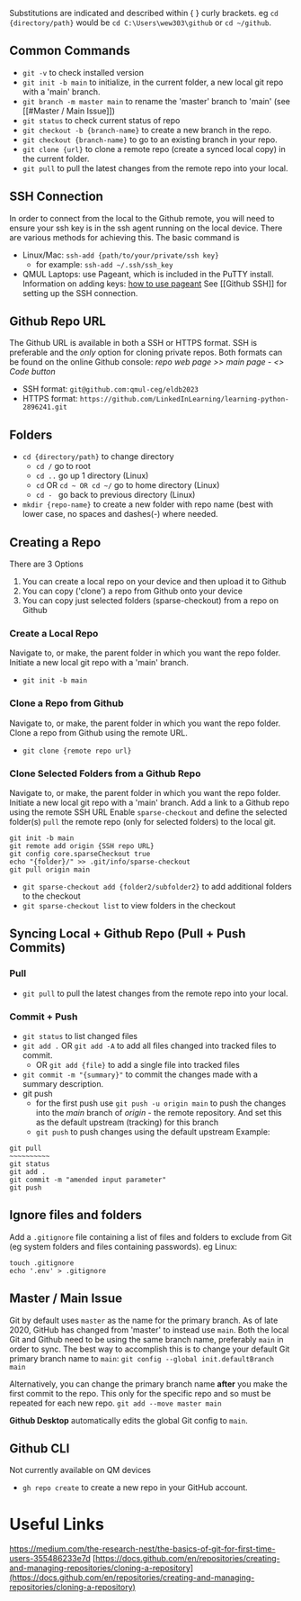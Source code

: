 
Substitutions are indicated and described within { } curly brackets. eg `cd {directory/path}` would be `cd C:\Users\wew303\github` or `cd ~/github`.
## Common Commands
- `git -v` to check installed version
- `git init -b main` to initialize, in the current folder, a new local git repo with a 'main' branch.
- `git branch -m master main` to rename the 'master' branch to 'main' (see [[#Master / Main Issue]])
- `git status` to check current status of repo
- `git checkout -b {branch-name}` to create a new branch in the repo.
- `git checkout {branch-name}` to go to an existing branch in your repo.
- `git clone {url}` to clone a remote repo (create a synced local copy) in the current folder.
- `git pull` to pull the latest changes from the remote repo into your local.

## SSH Connection
In order to connect from the local to the Github remote, you will need to ensure your ssh key is in the ssh agent running on the local device. There are various methods for achieving this.  The basic command is
- Linux/Mac: `ssh-add {path/to/your/private/ssh key}`
	- for example: `ssh-add ~/.ssh/ssh_key`
- QMUL Laptops: use Pageant, which is included in the PuTTY install. Information on adding keys: [how to use pageant](https://www.digitalocean.com/community/tutorials/how-to-use-pageant-to-streamline-ssh-key-authentication-with-putty)
See [[Github SSH]] for setting up the SSH connection.

## Github Repo URL
The Github URL is available in both a SSH or HTTPS format. SSH is preferable and the *only* option for cloning private repos. Both formats can be found on the online Github console: 
*repo web page >> main page -  <> Code button*
- SSH format: `git@github.com:qmul-ceg/eldb2023`
- HTTPS format: `https://github.com/LinkedInLearning/learning-python-2896241.git`

## Folders
- `cd {directory/path}` to change directory
	- `cd /` go to root
	- `cd ..` go up 1 directory (Linux)
	- `cd` OR `cd ~ OR cd ~/` go to home directory (Linux)
	- `cd - ` go back to previous directory (Linux)
- `mkdir {repo-name}` to create a new folder with repo name (best with lower case, no spaces and dashes(-) where needed.

## Creating a Repo
There are 3 Options
1) You can create a local repo on your device and then upload it to Github
2) You can copy ('clone') a repo from Github onto your device
3) You can copy just selected folders (sparse-checkout) from a repo on Github
### Create a Local Repo
Navigate to, or make, the parent folder in which you want the repo folder.
Initiate a new local git repo with a 'main' branch.
- `git init -b main` 
### Clone a Repo from Github
Navigate to, or make, the parent folder in which you want the repo folder.
Clone a repo from Github using the remote URL.
- `git clone {remote repo url}` 
### Clone Selected Folders from a Github Repo
Navigate to, or make, the parent folder in which you want the repo folder.
Initiate a new local git repo with a 'main' branch.
Add a link to a Github repo using the remote SSH URL
Enable `sparse-checkout` and define the selected folder(s)
`pull` the remote repo (only for selected folders) to the local git.
```
git init -b main
git remote add origin {SSH repo URL}
git config core.sparseCheckout true
echo "{folder}/" >> .git/info/sparse-checkout
git pull origin main  
```
- `git sparse-checkout add {folder2/subfolder2}` to add additional folders to the checkout
- `git sparse-checkout list` to view folders in the checkout

## Syncing Local + Github Repo (Pull + Push Commits)
### Pull
- `git pull` to pull the latest changes from the remote repo into your local.
### Commit + Push
- `git status` to list changed files
- `git add .` OR `git add -A` to add all files changed into tracked files to commit.
	- OR `git add {file}` to add a single file into tracked files
- `git commit -m "{summary}"` to commit the changes made with a summary description.
- git push
	- for the first push use `git push -u origin main` to push the changes into the *main* branch of *origin* - the remote repository. And set this as the default upstream (tracking) for this branch
	- `git push` to push changes using the default upstream
Example:
```
git pull
~~~~~~~~~~ 
git status
git add .
git commit -m "amended input parameter"
git push
```
## Ignore files and folders
Add a `.gitignore` file containing a list of files and folders to exclude from Git (eg system folders and files containing passwords). eg Linux:
```
touch .gitignore
echo '.env' > .gitignore
```

## Master / Main Issue
Git by default uses `master` as the name for the primary branch.  As of late 2020, GitHub has changed from 'master' to instead use `main`.  Both the local Git and Github need to be using the same branch name, preferably `main` in order to sync.
The best way to accomplish this is to change your default Git primary branch name to `main`:
`git config --global init.defaultBranch main`

Alternatively, you can change the primary branch name **after** you make the first commit to the repo. This only for the specific repo and so must be repeated for each new repo.
`git add --move master main`

**Github Desktop** automatically edits the global Git config to `main`.

## Github CLI
Not currently available on QM devices
- `gh repo create` to create a new repo in your GitHub account.
 
# Useful Links
https://medium.com/the-research-nest/the-basics-of-git-for-first-time-users-355486233e7d
[https://docs.github.com/en/repositories/creating-and-managing-repositories/cloning-a-repository](https://docs.github.com/en/repositories/creating-and-managing-repositories/cloning-a-repository)


